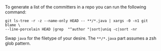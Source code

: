 To generate a list of the committers in a repo you can run the following command:

```
git ls-tree -r -z --name-only HEAD -- **/*.java | xargs -0 -n1 git blame \
--line-porcelain HEAD |grep  "^author "|sort|uniq -c|sort -nr
```

Swap `java` for the filetype of your desire. The `**/*.java` part assumes a zsh glob pattern.
